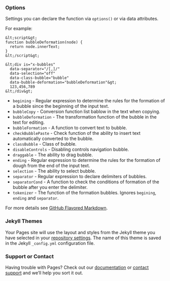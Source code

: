 ### Options

Settings you can declare the function via `options()` or via data attributes.

For example:
```
&lt;script&gt;
function bubbleDeformation(node) {
  return node.innerText;
}
&lt;/script&gt;

&lt;div is="x-bubbles"
  data-separator="/[,]/"
  data-selection="off"
  data-class-bubble="bubble"
  data-bubble-deformation="bubbleDeformation"&gt;
  123,456,789
&lt;/div&gt;
```

- `begining` - Regular expression to determine the rules for the formation of a bubble since the beginning of the input text.
- `bubbleCopy` - Conversion function list bablow in the text when copying.
- `bubbleDeformation` - The transformation function of the bubble in the text for editing.
- `bubbleFormation` - A function to convert text to bubble.
- `checkBubblePaste` - Check function of the ability to insert text automatically converted to the bubble.
- `classBubble` - Class of bubble.
- `disableControls` - Disabling controls navigation bubble.
- `draggable` - The ability to drag bubble.
- `ending` - Regular expression to determine the rules for the formation of dough from the end of the input text.
- `selection` - The ability to select bubble.
- `separator` - Regular expression to declare delimiters of bubbles.
- `separatorCond` - A function to check the conditions of formation of the bubble after you enter the delimiter.
- `tokenizer` - The function of the formation bubbles. Ignores `begining`, `ending` and `separator`.


For more details see [GitHub Flavored Markdown](https://guides.github.com/features/mastering-markdown/).

### Jekyll Themes

Your Pages site will use the layout and styles from the Jekyll theme you have selected in your [repository settings](https://github.com/Katochimoto/x-bubbles/settings). The name of this theme is saved in the Jekyll `_config.yml` configuration file.

### Support or Contact

Having trouble with Pages? Check out our [documentation](https://help.github.com/categories/github-pages-basics/) or [contact support](https://github.com/contact) and we’ll help you sort it out.
